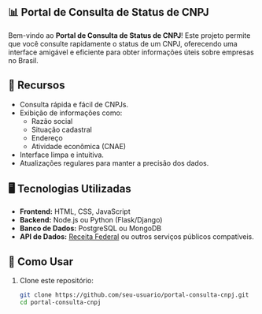 ## 📊 Portal de Consulta de Status de CNPJ

Bem-vindo ao **Portal de Consulta de Status de CNPJ**! Este projeto permite que você consulte rapidamente o status de um CNPJ, oferecendo uma interface amigável e eficiente para obter informações úteis sobre empresas no Brasil.

## 🔧 Recursos

- Consulta rápida e fácil de CNPJs.
- Exibição de informações como:
  - Razão social
  - Situação cadastral
  - Endereço
  - Atividade econômica (CNAE)
- Interface limpa e intuitiva.
- Atualizações regulares para manter a precisão dos dados.

## 🖥️ Tecnologias Utilizadas

- **Frontend:** HTML, CSS, JavaScript
- **Backend:** Node.js ou Python (Flask/Django)
- **Banco de Dados:** PostgreSQL ou MongoDB
- **API de Dados:** [Receita Federal](https://www.gov.br/receitafederal) ou outros serviços públicos compatíveis.

## 💾 Como Usar

1. Clone este repositório:
   ```bash
   git clone https://github.com/seu-usuario/portal-consulta-cnpj.git
   cd portal-consulta-cnpj
